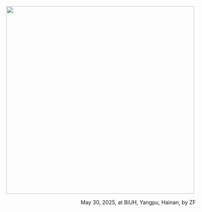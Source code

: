 
<img src="https://www.biuh-dt.com/img/biuh_building.jpg" width="500">

<p align="right">May 30, 2025, at BiUH, Yangpu, Hainan, by ZF</p>


